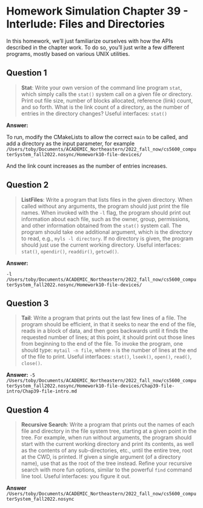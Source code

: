 # Homework Simulation Chapter 39 - Interlude: Files and Directories

In this homework, we’ll just familiarize ourselves with how the APIs described in the chapter work. To do so, you’ll just write a few different programs, mostly based on various UNIX utilities.

## Question 1

> **Stat**: Write your own version of the command line program `stat`, which simply calls the `stat()` system call on a given file or directory. Print out file size, number of blocks allocated, reference (link) count, and so forth. What is the link count of a directory, as the number of entries in the directory changes? Useful interfaces: `stat()`

**Answer:**

To run, modify the CMakeLists to allow the correct `main` to be called, and add a directory as the input parameter, for example `/Users/toby/Documents/ACADEMIC_Northeastern/2022_fall_now/cs5600_computerSystem_fall2022.nosync/Homework10-file-devices/`

And the link count increases as the number of entries increases.

## Question 2

> **ListFiles**: Write a program that lists files in the given directory. When called without any arguments, the program should just print the file names. When invoked with the `-l` flag, the program should print out information about each file, such as the owner, group, permissions, and other information obtained from the `stat()` system call. The program should take one additional argument, which is the directory to read, e.g., `myls -l directory`. If no directory is given, the program should just use the current working directory. Useful interfaces: `stat()`, `opendir()`, `readdir()`, `getcwd()`.

**Answer:**

`-l /Users/toby/Documents/ACADEMIC_Northeastern/2022_fall_now/cs5600_computerSystem_fall2022.nosync/Homework10-file-devices/`

## Question 3

> **Tail**: Write a program that prints out the last few lines of a file. The program should be efficient, in that it seeks to near the end of the file, reads in a block of data, and then goes backwards until it finds the requested number of lines; at this point, it should print out those lines from beginning to the end of the file. To invoke the program, one should type: `mytail -n file`, where `n` is the number of lines at the end of the file to print. Useful interfaces: `stat()`, `lseek()`, `open()`, `read()`, `close()`.

**Answer:**
`-5 /Users/toby/Documents/ACADEMIC_Northeastern/2022_fall_now/cs5600_computerSystem_fall2022.nosync/Homework10-file-devices/Chap39-file-intro/Chap39-file-intro.md`

## Question 4

> **Recursive Search**: Write a program that prints out the names of each file and directory in the file system tree, starting at a given point in the tree. For example, when run without arguments, the program should start with the current working directory and print its contents, as well as the contents of any sub-directories, etc., until the entire tree, root at the CWD, is printed. If given a single argument (of a directory name), use that as the root of the tree instead. Refine your recursive search with more fun options, similar to the powerful `find` command line tool. Useful interfaces: you figure it out.

**Answer**
`/Users/toby/Documents/ACADEMIC_Northeastern/2022_fall_now/cs5600_computerSystem_fall2022.nosync`
